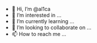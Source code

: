 - 👋 Hi, I’m @al1ca
- 👀 I’m interested in ...
- 🌱 I’m currently learning ...
- 💞️ I’m looking to collaborate on ...
- 📫 How to reach me ...

<!---
al1ca/al1ca is a ✨ special ✨ repository because its `README.md` (this file) appears on your GitHub profile.
You can click the Preview link to take a look at your changes.
--->
